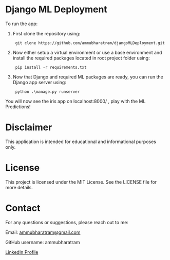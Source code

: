 # Django ML Deployment

To run the app:
1. First clone the repository using:

        git clone https://github.com/ammubharatram/djangoMLDeployment.git

2. Now either setup a virtual environment or use a base environment and install the required packages located in root project folder using:

        pip install -r requirements.txt

3. Now that Django and required ML packages are ready, you can run the Django app  server using:

        python .\manage.py runserver

You will now see the iris app on localhost:8000/ , play with the ML Predictions!

# Disclaimer
This application is intended for educational and informational purposes only. 


# License
This project is licensed under the MIT License. See the LICENSE file for more details.

# Contact
For any questions or suggestions, please reach out to me:

Email: ammubharatram@gmail.com

GitHub username: ammubharatram

[LinkedIn Profile](https://www.linkedin.com/in/bharatramammu/)
